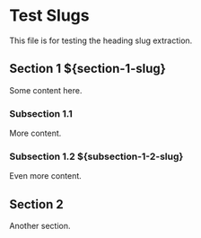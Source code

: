 # Test Slugs

This file is for testing the heading slug extraction.

## Section 1 ${section-1-slug}

Some content here.

### Subsection 1.1

More content.

### Subsection 1.2 ${subsection-1-2-slug}

Even more content.

## Section 2

Another section.
